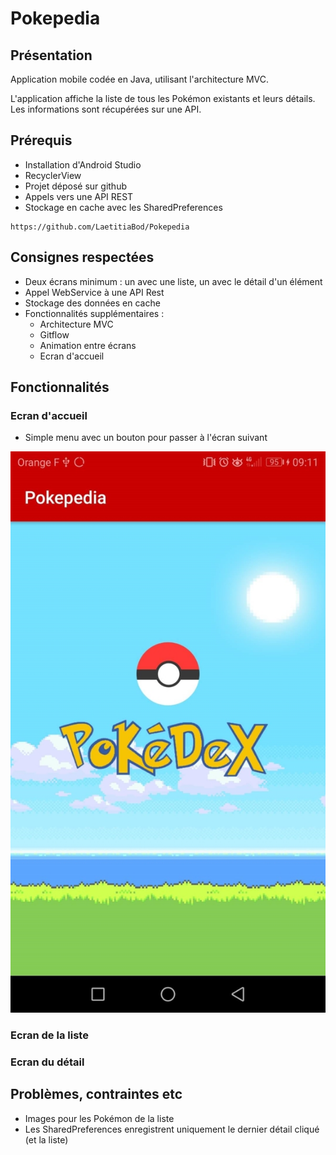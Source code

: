 # Pokepedia

## Présentation

Application mobile codée en Java, utilisant l'architecture MVC.

L'application affiche la liste de tous les Pokémon existants et leurs détails. Les informations sont récupérées sur une API.

## Prérequis

- Installation d'Android Studio
- RecyclerView
- Projet déposé sur github
- Appels vers une API REST
- Stockage en cache avec les SharedPreferences

````
https://github.com/LaetitiaBod/Pokepedia
````
## Consignes respectées

- Deux écrans minimum : un avec une liste, un avec le détail d'un élément
- Appel WebService à une API Rest
- Stockage des données en cache
- Fonctionnalités supplémentaires :
	- Architecture MVC
	- Gitflow
	- Animation entre écrans
	- Ecran d'accueil

## Fonctionnalités

### Ecran d'accueil

- Simple menu avec un bouton pour passer à l'écran suivant

<img src="img_readme/menu.jpg" alt="menu">


### Ecran de la liste

### Ecran du détail

## Problèmes, contraintes etc

- Images pour les Pokémon de la liste
- Les SharedPreferences enregistrent uniquement le dernier détail cliqué (et la liste)
